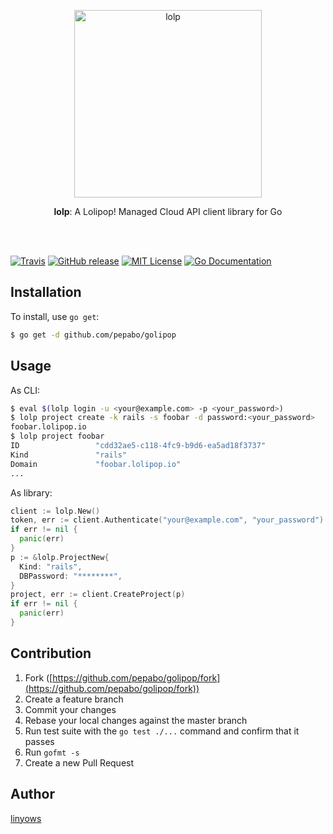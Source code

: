 <p align="center"><img src="https://raw.githubusercontent.com/pepabo/lolp.rb/images/lolipop-logo-by-gmo-pepabo.png" width="300" alt="lolp" /></p><p align="center"><strong>lolp</strong>: A Lolipop! Managed Cloud API client library for Go</p> <br /> <br />

[![Travis](https://img.shields.io/travis/pepabo/golipop.svg?style=flat-square)][travis]
[![GitHub release](http://img.shields.io/github/release/pepabo/golipop.svg?style=flat-square)][release]
[![MIT License](http://img.shields.io/badge/license-MIT-blue.svg?style=flat-square)][license]
[![Go Documentation](http://img.shields.io/badge/go-documentation-blue.svg?style=flat-square)][godocs]

[travis]: https://travis-ci.org/pepabo/golipop
[release]: https://github.com/pepabo/golipop/releases
[license]: https://github.com/pepabo/golipop/blob/master/LICENSE
[godocs]: http://godoc.org/github.com/pepabo/golipop

Installation
------------

To install, use `go get`:

```sh
$ go get -d github.com/pepabo/golipop
```

Usage
-----

As CLI:

```sh
$ eval $(lolp login -u <your@example.com> -p <your_password>)
$ lolp project create -k rails -s foobar -d password:<your_password>
foobar.lolipop.io
$ lolp project foobar
ID                 "cdd32ae5-c118-4fc9-b9d6-ea5ad18f3737"
Kind               "rails"
Domain             "foobar.lolipop.io"
...
```

As library:

```go
client := lolp.New()
token, err := client.Authenticate("your@example.com", "your_password")
if err != nil {
  panic(err)
}
p := &lolp.ProjectNew{
  Kind: "rails",
  DBPassword: "********",
}
project, err := client.CreateProject(p)
if err != nil {
  panic(err)
}
```

Contribution
------------

1. Fork ([https://github.com/pepabo/golipop/fork](https://github.com/pepabo/golipop/fork))
1. Create a feature branch
1. Commit your changes
1. Rebase your local changes against the master branch
1. Run test suite with the `go test ./...` command and confirm that it passes
1. Run `gofmt -s`
1. Create a new Pull Request

Author
------

[linyows](https://github.com/linyows)
